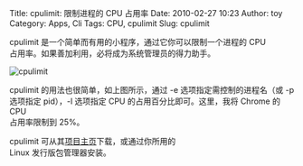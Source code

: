 Title: cpulimit: 限制进程的 CPU 占用率
Date: 2010-02-27 10:23
Author: toy
Category: Apps, Cli
Tags: CPU, cpulimit
Slug: cpulimit

cpulimit 是一个简单而有用的小程序，通过它你可以限制一个进程的 CPU  
占用率。如果善加利用，必将成为系统管理员的得力助手。

![cpulimit](http://i.linuxtoy.org/images/2010/02/cpulimit.png)

cpulimit 的用法也很简单，如上图所示，通过 -e
选项指定需控制的进程名（或 -p  
选项指定 pid），-l 选项指定 CPU 的占用百分比即可。这里，我将 Chrome 的
CPU  
占用率限制到 25%。

cpulimit
可从其[项目主页](http://cpulimit.sourceforge.net/)下载，或通过你所用的  
Linux 发行版包管理器安装。
